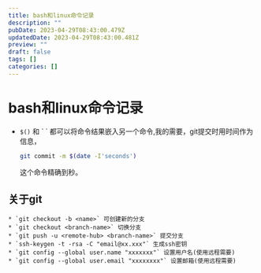 ```yaml
---
title: bash和linux命令记录
description: ""
pubDate: 2023-04-29T08:43:00.479Z
updatedDate: 2023-04-29T08:43:00.481Z
preview: ""
draft: false
tags: []
categories: []
---
```

# bash和linux命令记录

* `$()` 和  \` \` 都可以将命令结果嵌入另一个命令,我的需要，git提交时用时间作为信息，
    ~~~bash
    git commit -m $(date -I'seconds')
    ~~~
    这个命令精确到秒。

## 关于git
    * `git checkout -b <name>` 可创建新的分支
    * `git checkout <branch-name>` 切换分支
    * `git push -u <remote-hub> <branch-name>` 提交分支
    * `ssh-keygen -t -rsa -C "email@xx.xxx"` 生成ssh密钥
    * `git config --global user.name "xxxxxxx"` 设置用户名(使用远程需要)
    * `git config --global user.email "xxxxxxxx"` 设置邮箱(使用远程需要)
